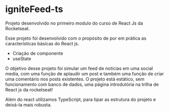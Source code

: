 # igniteFeed-ts
 Projeto desenvolvido no primeiro modulo do curso de React Js da Rocketseat.

 <p>Esse projeto foi desenvolvido com o propósito de por em prática as características básicas do React js.</p>

 <ul>
   <li>Criação de componente</li>
   <li>useState</li>
 </ul>

 <p>O objetivo desse projeto foi simular um feed de noticias em uma social media, com uma função de aplaudir um post e também uma função de criar uma comentário nos posts existentes. O projeto está estático, sem funcionamento com banco de dados, uma página introdutória na trilha de React js da rocketseat!</p>

 <p>Além do react utilizamos TypeScript, para tipar as estrutura do projeto e deixá-la mais robusta.</p>
